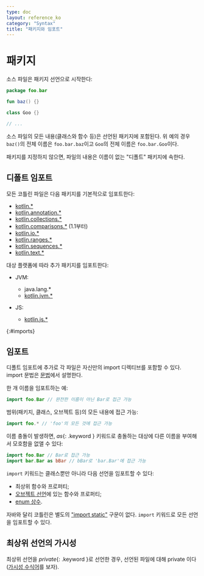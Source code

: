 ```yaml
---
type: doc
layout: reference_ko
category: "Syntax"
title: "패키지와 임포트"
---
```


# 패키지

소스 파일은 패키지 선언으로 시작한다:

``` kotlin
package foo.bar

fun baz() {}

class Goo {}

// ...
```

소스 파일의 모든 내용(클래스와 함수 등)은 선언된 패키지에 포함된다.
위 예의 경우 `baz()`의 전체 이름은 `foo.bar.baz`이고 `Goo`의 전체 이름은 `foo.bar.Goo`이다.

패키지를 지정하지 않으면, 파일의 내용은 이름이 없는 "디폴트" 패키지에 속한다.

## 디폴트 임포트

모든 코틀린 파일은 다음 패키지를 기본적으로 임포트한다:

- [kotlin.*](/api/latest/jvm/stdlib/kotlin/index.html)
- [kotlin.annotation.*](/api/latest/jvm/stdlib/kotlin.annotation/index.html)
- [kotlin.collections.*](/api/latest/jvm/stdlib/kotlin.collections/index.html)
- [kotlin.comparisons.*](/api/latest/jvm/stdlib/kotlin.comparisons/index.html)  (1.1부터)
- [kotlin.io.*](/api/latest/jvm/stdlib/kotlin.io/index.html)
- [kotlin.ranges.*](/api/latest/jvm/stdlib/kotlin.ranges/index.html)
- [kotlin.sequences.*](/api/latest/jvm/stdlib/kotlin.sequences/index.html)
- [kotlin.text.*](/api/latest/jvm/stdlib/kotlin.text/index.html)

대상 플랫폼에 따라 추가 패키지를 임포트한다:

- JVM:
  - java.lang.*
  - [kotlin.jvm.*](/api/latest/jvm/stdlib/kotlin.jvm/index.html)

- JS:    
  - [kotlin.js.*](/api/latest/jvm/stdlib/kotlin.js/index.html)

{:#imports}

## 임포트

디폴트 임포트에 추가로 각 파일은 자신만의 import 디렉티브를 포함할 수 있다.
import 문법은 [문법](http://kotlinlang.org/docs/reference/grammar.html#import)에서 설명한다.

한 개 이름을 임포트하는 예:

``` kotlin
import foo.Bar // 완전한 이름이 아닌 Bar로 접근 가능
```

범위(패키지, 클래스, 오브젝트 등)의 모든 내용에 접근 가능:

``` kotlin
import foo.* // 'foo'의 모든 것에 접근 가능
```

이름 충돌이 발생하면, *as*{: .keyword } 키워드로 충돌하는 대상에 다른 이름을 부여해서 모호함을 없앨 수 있다:

``` kotlin
import foo.Bar // Bar로 접근 가능
import bar.Bar as bBar // bBar로 'bar.Bar'에 접근 가능
```

`import` 키워드는 클래스뿐만 아니라 다음 선언을 임포트할 수 있다:

  * 최상위 함수와 프로퍼티;
  * [오브젝트 선언](object-declarations.html#object-declarations)에 있는 함수와 프로퍼티;
  * [enum 상수](enum-classes.html).

자바와 달리 코틀린은 별도의 ["import static"](https://docs.oracle.com/javase/8/docs/technotes/guides/language/static-import.html) 구문이 없다.
`import` 키워드로 모든 선언을 임포트할 수 있다.

## 최상위 선언의 가시성

최상위 선언을 *private*{: .keyword }로 선언한 경우, 선언된 파일에 대해 private 이다([가시성 수식어](visibility-modifiers.html)를 보자).
